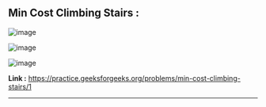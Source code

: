 ## Min Cost Climbing Stairs :

![image](https://user-images.githubusercontent.com/23376002/167253834-c0bf3a6e-7e1b-4c91-853d-df87ffe56eff.png)

![image](https://user-images.githubusercontent.com/23376002/167253958-60909886-4a57-4606-8630-1732207659f6.png)

![image](https://user-images.githubusercontent.com/23376002/167253968-0ccfdd64-fa5a-4206-9e25-df7cd780ed3e.png)


**Link :** https://practice.geeksforgeeks.org/problems/min-cost-climbing-stairs/1


--------------------------------------------------------------------------------------------------------------------------------------------------





